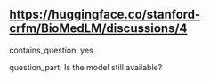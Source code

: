 ## https://huggingface.co/stanford-crfm/BioMedLM/discussions/4

contains_question: yes

question_part: Is the model still available?
